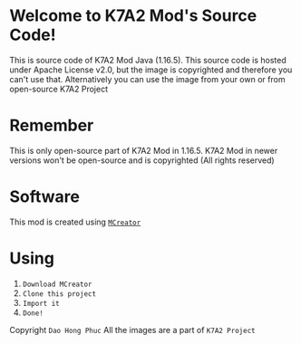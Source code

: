 ﻿# Welcome to K7A2 Mod's Source Code!
This is source code of K7A2 Mod Java (1.16.5). This source code is hosted under Apache License v2.0, but the image is copyrighted and therefore you can't use that. Alternatively you can use the image from your own or from open-source K7A2 Project

# Remember
This is only open-source part of K7A2 Mod in 1.16.5. K7A2 Mod in newer versions won't be open-source and is copyrighted (All rights reserved)

# Software
This mod is created using [`MCreator`](https://mcreator.net)


# Using

1. `Download MCreator`
2. `Clone this project`
3. `Import it`
4. `Done!`

Copyright `Dao Hong Phuc`
All the images are a part of `K7A2 Project`


